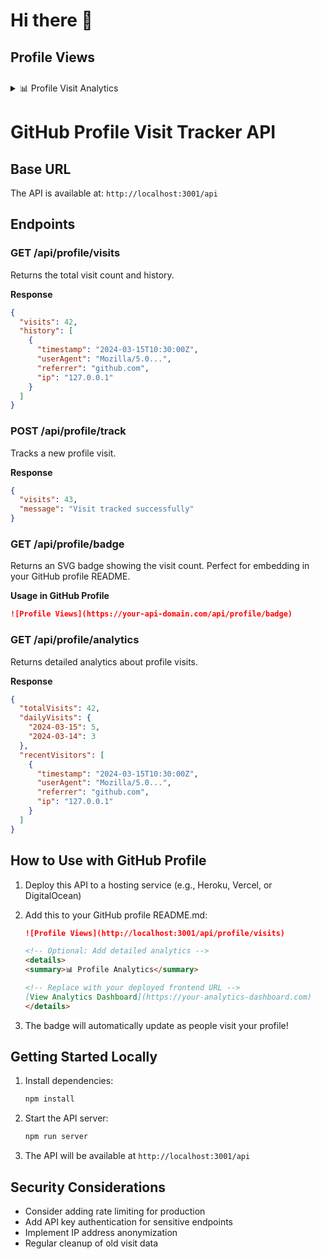 # Hi there 👋
## Profile Views
<img src="https://bypawjdoagkzlcnjhczt.functions.supabase.co/track-visit?username=rahul-innopad" width="10" height="10" />
<details>
<summary>📊 Profile Visit Analytics</summary>

[![Analytics](http://localhost:3001/api/profile/badge)](https://localhost:3001/api/profile/analytics)

</details>

# GitHub Profile Visit Tracker API

## Base URL
The API is available at: `http://localhost:3001/api`

## Endpoints

### GET /api/profile/visits
Returns the total visit count and history.

**Response**
```json
{
  "visits": 42,
  "history": [
    {
      "timestamp": "2024-03-15T10:30:00Z",
      "userAgent": "Mozilla/5.0...",
      "referrer": "github.com",
      "ip": "127.0.0.1"
    }
  ]
}
```

### POST /api/profile/track
Tracks a new profile visit.

**Response**
```json
{
  "visits": 43,
  "message": "Visit tracked successfully"
}
```

### GET /api/profile/badge
Returns an SVG badge showing the visit count. Perfect for embedding in your GitHub profile README.

**Usage in GitHub Profile**
```markdown
![Profile Views](https://your-api-domain.com/api/profile/badge)
```

### GET /api/profile/analytics
Returns detailed analytics about profile visits.

**Response**
```json
{
  "totalVisits": 42,
  "dailyVisits": {
    "2024-03-15": 5,
    "2024-03-14": 3
  },
  "recentVisitors": [
    {
      "timestamp": "2024-03-15T10:30:00Z",
      "userAgent": "Mozilla/5.0...",
      "referrer": "github.com",
      "ip": "127.0.0.1"
    }
  ]
}
```

## How to Use with GitHub Profile

1. Deploy this API to a hosting service (e.g., Heroku, Vercel, or DigitalOcean)

2. Add this to your GitHub profile README.md:
   ```markdown
   ![Profile Views](http://localhost:3001/api/profile/visits)
   
   <!-- Optional: Add detailed analytics -->
   <details>
   <summary>📊 Profile Analytics</summary>
   
   <!-- Replace with your deployed frontend URL -->
   [View Analytics Dashboard](https://your-analytics-dashboard.com)
   </details>
   ```

3. The badge will automatically update as people visit your profile!

## Getting Started Locally
1. Install dependencies:
   ```bash
   npm install
   ```

2. Start the API server:
   ```bash
   npm run server
   ```

3. The API will be available at `http://localhost:3001/api`

## Security Considerations
- Consider adding rate limiting for production
- Add API key authentication for sensitive endpoints
- Implement IP address anonymization
- Regular cleanup of old visit data
